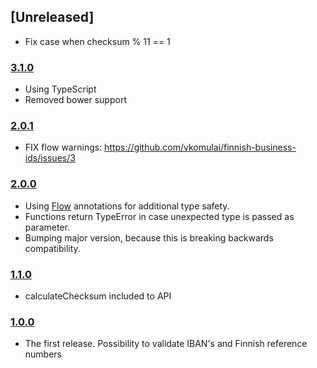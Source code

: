 ## [Unreleased]
- Fix case when checksum % 11 == 1

### [3.1.0](https://github.com/vkomulai/finnish-business-utils/releases/tag/v3.1.0)

- Using TypeScript
- Removed bower support

### [2.0.1](https://github.com/vkomulai/finnish-business-utils/releases/tag/v2.0.1)

- FIX flow warnings: https://github.com/vkomulai/finnish-business-ids/issues/3

### [2.0.0](https://github.com/vkomulai/finnish-business-utils/releases/tag/v2.0.0)

- Using [Flow](https://flowtype.org/) annotations for additional type safety.
- Functions return TypeError in case unexpected type is passed as parameter.
- Bumping major version, because this is breaking backwards compatibility.

### [1.1.0](https://github.com/vkomulai/finnish-business-utils/releases/tag/v1.1.0)

- calculateChecksum included to API

### [1.0.0](https://github.com/vkomulai/finnish-business-utils/releases/tag/v1.0.0)

- The first release. Possibility to validate IBAN's and Finnish reference numbers
